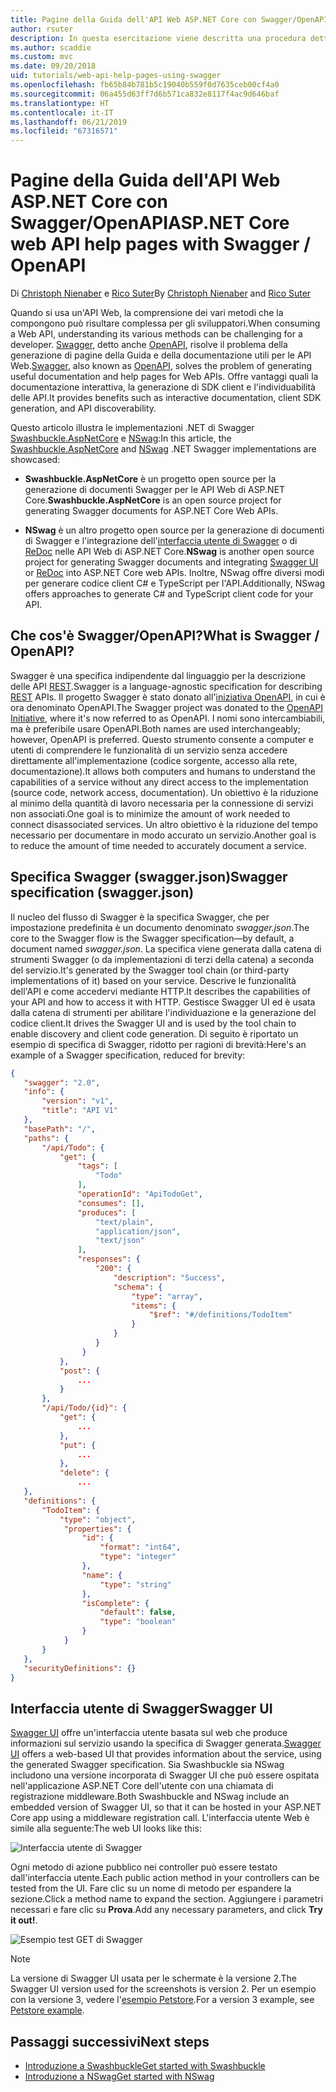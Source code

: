 ```yaml
---
title: Pagine della Guida dell'API Web ASP.NET Core con Swagger/OpenAPI
author: rsuter
description: In questa esercitazione viene descritta una procedura dettagliata per aggiungere Swagger e generare la documentazione e le pagine della Guida di un'app API Web.
ms.author: scaddie
ms.custom: mvc
ms.date: 09/20/2018
uid: tutorials/web-api-help-pages-using-swagger
ms.openlocfilehash: fb65b84b781b5c19040b559f0d7635ceb00cf4a0
ms.sourcegitcommit: 06a455d63ff7d6b571ca832e8117f4ac9d646baf
ms.translationtype: HT
ms.contentlocale: it-IT
ms.lasthandoff: 06/21/2019
ms.locfileid: "67316571"
---
```

# <a name="aspnet-core-web-api-help-pages-with-swagger--openapi"></a><span data-ttu-id="a6672-103">Pagine della Guida dell'API Web ASP.NET Core con Swagger/OpenAPI</span><span class="sxs-lookup"><span data-stu-id="a6672-103">ASP.NET Core web API help pages with Swagger / OpenAPI</span></span>

<span data-ttu-id="a6672-104">Di [Christoph Nienaber](https://twitter.com/zuckerthoben) e [Rico Suter](http://rsuter.com)</span><span class="sxs-lookup"><span data-stu-id="a6672-104">By [Christoph Nienaber](https://twitter.com/zuckerthoben) and [Rico Suter](http://rsuter.com)</span></span>

<span data-ttu-id="a6672-105">Quando si usa un'API Web, la comprensione dei vari metodi che la compongono può risultare complessa per gli sviluppatori.</span><span class="sxs-lookup"><span data-stu-id="a6672-105">When consuming a Web API, understanding its various methods can be challenging for a developer.</span></span> <span data-ttu-id="a6672-106">[Swagger](https://swagger.io/), detto anche [OpenAPI](https://www.openapis.org/), risolve il problema della generazione di pagine della Guida e della documentazione utili per le API Web.</span><span class="sxs-lookup"><span data-stu-id="a6672-106">[Swagger](https://swagger.io/), also known as [OpenAPI](https://www.openapis.org/), solves the problem of generating useful documentation and help pages for Web APIs.</span></span> <span data-ttu-id="a6672-107">Offre vantaggi quali la documentazione interattiva, la generazione di SDK client e l'individuabilità delle API.</span><span class="sxs-lookup"><span data-stu-id="a6672-107">It provides benefits such as interactive documentation, client SDK generation, and API discoverability.</span></span>

<span data-ttu-id="a6672-108">Questo articolo illustra le implementazioni .NET di Swagger [Swashbuckle.AspNetCore](https://github.com/domaindrivendev/Swashbuckle.AspNetCore) e [NSwag](https://github.com/RicoSuter/NSwag):</span><span class="sxs-lookup"><span data-stu-id="a6672-108">In this article, the [Swashbuckle.AspNetCore](https://github.com/domaindrivendev/Swashbuckle.AspNetCore) and [NSwag](https://github.com/RicoSuter/NSwag) .NET Swagger implementations are showcased:</span></span>

* <span data-ttu-id="a6672-109">**Swashbuckle.AspNetCore** è un progetto open source per la generazione di documenti Swagger per le API Web di ASP.NET Core.</span><span class="sxs-lookup"><span data-stu-id="a6672-109">**Swashbuckle.AspNetCore** is an open source project for generating Swagger documents for ASP.NET Core Web APIs.</span></span>

* <span data-ttu-id="a6672-110">**NSwag** è un altro progetto open source per la generazione di documenti di Swagger e l'integrazione dell'[interfaccia utente di Swagger](https://swagger.io/swagger-ui/) o di [ReDoc](https://github.com/Rebilly/ReDoc) nelle API Web di ASP.NET Core.</span><span class="sxs-lookup"><span data-stu-id="a6672-110">**NSwag** is another open source project for generating Swagger documents and integrating [Swagger UI](https://swagger.io/swagger-ui/) or [ReDoc](https://github.com/Rebilly/ReDoc) into ASP.NET Core web APIs.</span></span> <span data-ttu-id="a6672-111">Inoltre, NSwag offre diversi modi per generare codice client C# e TypeScript per l'API.</span><span class="sxs-lookup"><span data-stu-id="a6672-111">Additionally, NSwag offers approaches to generate C# and TypeScript client code for your API.</span></span>

## <a name="what-is-swagger--openapi"></a><span data-ttu-id="a6672-112">Che cos'è Swagger/OpenAPI?</span><span class="sxs-lookup"><span data-stu-id="a6672-112">What is Swagger / OpenAPI?</span></span>

<span data-ttu-id="a6672-113">Swagger è una specifica indipendente dal linguaggio per la descrizione delle API [REST](https://en.wikipedia.org/wiki/Representational_state_transfer).</span><span class="sxs-lookup"><span data-stu-id="a6672-113">Swagger is a language-agnostic specification for describing [REST](https://en.wikipedia.org/wiki/Representational_state_transfer) APIs.</span></span> <span data-ttu-id="a6672-114">Il progetto Swagger è stato donato all'[iniziativa OpenAPI](https://www.openapis.org/), in cui è ora denominato OpenAPI.</span><span class="sxs-lookup"><span data-stu-id="a6672-114">The Swagger project was donated to the [OpenAPI Initiative](https://www.openapis.org/), where it's now referred to as OpenAPI.</span></span> <span data-ttu-id="a6672-115">I nomi sono intercambiabili, ma è preferibile usare OpenAPI.</span><span class="sxs-lookup"><span data-stu-id="a6672-115">Both names are used interchangeably; however, OpenAPI is preferred.</span></span> <span data-ttu-id="a6672-116">Questo strumento consente a computer e utenti di comprendere le funzionalità di un servizio senza accedere direttamente all'implementazione (codice sorgente, accesso alla rete, documentazione).</span><span class="sxs-lookup"><span data-stu-id="a6672-116">It allows both computers and humans to understand the capabilities of a service without any direct access to the implementation (source code, network access, documentation).</span></span> <span data-ttu-id="a6672-117">Un obiettivo è la riduzione al minimo della quantità di lavoro necessaria per la connessione di servizi non associati.</span><span class="sxs-lookup"><span data-stu-id="a6672-117">One goal is to minimize the amount of work needed to connect disassociated services.</span></span> <span data-ttu-id="a6672-118">Un altro obiettivo è la riduzione del tempo necessario per documentare in modo accurato un servizio.</span><span class="sxs-lookup"><span data-stu-id="a6672-118">Another goal is to reduce the amount of time needed to accurately document a service.</span></span>

## <a name="swagger-specification-swaggerjson"></a><span data-ttu-id="a6672-119">Specifica Swagger (swagger.json)</span><span class="sxs-lookup"><span data-stu-id="a6672-119">Swagger specification (swagger.json)</span></span>

<span data-ttu-id="a6672-120">Il nucleo del flusso di Swagger è la specifica Swagger, che per impostazione predefinita è un documento denominato *swagger.json*.</span><span class="sxs-lookup"><span data-stu-id="a6672-120">The core to the Swagger flow is the Swagger specification&mdash;by default, a document named *swagger.json*.</span></span> <span data-ttu-id="a6672-121">La specifica viene generata dalla catena di strumenti Swagger (o da implementazioni di terzi della catena) a seconda del servizio.</span><span class="sxs-lookup"><span data-stu-id="a6672-121">It's generated by the Swagger tool chain (or third-party implementations of it) based on your service.</span></span> <span data-ttu-id="a6672-122">Descrive le funzionalità dell'API e come accedervi mediante HTTP.</span><span class="sxs-lookup"><span data-stu-id="a6672-122">It describes the capabilities of your API and how to access it with HTTP.</span></span> <span data-ttu-id="a6672-123">Gestisce Swagger UI ed è usata dalla catena di strumenti per abilitare l'individuazione e la generazione del codice client.</span><span class="sxs-lookup"><span data-stu-id="a6672-123">It drives the Swagger UI and is used by the tool chain to enable discovery and client code generation.</span></span> <span data-ttu-id="a6672-124">Di seguito è riportato un esempio di specifica di Swagger, ridotto per ragioni di brevità:</span><span class="sxs-lookup"><span data-stu-id="a6672-124">Here's an example of a Swagger specification, reduced for brevity:</span></span>

```json
{
   "swagger": "2.0",
   "info": {
       "version": "v1",
       "title": "API V1"
   },
   "basePath": "/",
   "paths": {
       "/api/Todo": {
           "get": {
               "tags": [
                   "Todo"
               ],
               "operationId": "ApiTodoGet",
               "consumes": [],
               "produces": [
                   "text/plain",
                   "application/json",
                   "text/json"
               ],
               "responses": {
                   "200": {
                       "description": "Success",
                       "schema": {
                           "type": "array",
                           "items": {
                               "$ref": "#/definitions/TodoItem"
                           }
                       }
                   }
                }
           },
           "post": {
               ...
           }
       },
       "/api/Todo/{id}": {
           "get": {
               ...
           },
           "put": {
               ...
           },
           "delete": {
               ...
   },
   "definitions": {
       "TodoItem": {
           "type": "object",
            "properties": {
                "id": {
                    "format": "int64",
                    "type": "integer"
                },
                "name": {
                    "type": "string"
                },
                "isComplete": {
                    "default": false,
                    "type": "boolean"
                }
            }
       }
   },
   "securityDefinitions": {}
}
```

## <a name="swagger-ui"></a><span data-ttu-id="a6672-125">Interfaccia utente di Swagger</span><span class="sxs-lookup"><span data-stu-id="a6672-125">Swagger UI</span></span>

<span data-ttu-id="a6672-126">[Swagger UI](https://swagger.io/swagger-ui/) offre un'interfaccia utente basata sul web che produce informazioni sul servizio usando la specifica di Swagger generata.</span><span class="sxs-lookup"><span data-stu-id="a6672-126">[Swagger UI](https://swagger.io/swagger-ui/) offers a web-based UI that provides information about the service, using the generated Swagger specification.</span></span> <span data-ttu-id="a6672-127">Sia Swashbuckle sia NSwag includono una versione incorporata di Swagger UI che può essere ospitata nell'applicazione ASP.NET Core dell'utente con una chiamata di registrazione middleware.</span><span class="sxs-lookup"><span data-stu-id="a6672-127">Both Swashbuckle and NSwag include an embedded version of Swagger UI, so that it can be hosted in your ASP.NET Core app using a middleware registration call.</span></span> <span data-ttu-id="a6672-128">L'interfaccia utente Web è simile alla seguente:</span><span class="sxs-lookup"><span data-stu-id="a6672-128">The web UI looks like this:</span></span>

![Interfaccia utente di Swagger](web-api-help-pages-using-swagger/_static/swagger-ui.png)

<span data-ttu-id="a6672-130">Ogni metodo di azione pubblico nei controller può essere testato dall'interfaccia utente.</span><span class="sxs-lookup"><span data-stu-id="a6672-130">Each public action method in your controllers can be tested from the UI.</span></span> <span data-ttu-id="a6672-131">Fare clic su un nome di metodo per espandere la sezione.</span><span class="sxs-lookup"><span data-stu-id="a6672-131">Click a method name to expand the section.</span></span> <span data-ttu-id="a6672-132">Aggiungere i parametri necessari e fare clic su **Prova**.</span><span class="sxs-lookup"><span data-stu-id="a6672-132">Add any necessary parameters, and click **Try it out!**.</span></span>

![Esempio test GET di Swagger](web-api-help-pages-using-swagger/_static/get-try-it-out.png)

> [!NOTE]
> <span data-ttu-id="a6672-134">La versione di Swagger UI usata per le schermate è la versione 2.</span><span class="sxs-lookup"><span data-stu-id="a6672-134">The Swagger UI version used for the screenshots is version 2.</span></span> <span data-ttu-id="a6672-135">Per un esempio con la versione 3, vedere l'[esempio Petstore](http://petstore.swagger.io/).</span><span class="sxs-lookup"><span data-stu-id="a6672-135">For a version 3 example, see [Petstore example](http://petstore.swagger.io/).</span></span>

## <a name="next-steps"></a><span data-ttu-id="a6672-136">Passaggi successivi</span><span class="sxs-lookup"><span data-stu-id="a6672-136">Next steps</span></span>

* [<span data-ttu-id="a6672-137">Introduzione a Swashbuckle</span><span class="sxs-lookup"><span data-stu-id="a6672-137">Get started with Swashbuckle</span></span>](xref:tutorials/get-started-with-swashbuckle)
* [<span data-ttu-id="a6672-138">Introduzione a NSwag</span><span class="sxs-lookup"><span data-stu-id="a6672-138">Get started with NSwag</span></span>](xref:tutorials/get-started-with-nswag)
